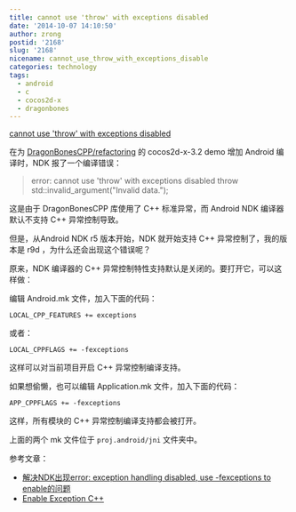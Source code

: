 ```yaml
---
title: cannot use 'throw' with exceptions disabled
date: '2014-10-07 14:10:50'
author: zrong
postid: '2168'
slug: '2168'
nicename: cannot_use_throw_with_exceptions_disable
categories: technology
tags:
  - android
  - c
  - cocos2d-x
  - dragonbones
---
```


[cannot use 'throw' with exceptions disabled](https://blog.zengrong.net/post/2168.html)

在为 [DragonBonesCPP/refactoring][1] 的 cocos2d-x-3.2 demo 增加 Android 编译时，NDK 报了一个编译错误：

>error: cannot use 'throw' with exceptions disabled
>throw std::invalid_argument("Invalid data.");

这是由于 DragonBonesCPP 库使用了 C++ 标准异常，而 Android NDK 编译器默认不支持 C++ 异常控制导致。

但是，从Android NDK r5 版本开始，NDK 就开始支持 C++ 异常控制了，我的版本是 r9d ，为什么还会出现这个错误呢？

原来，NDK 编译器的 C++ 异常控制特性支持默认是关闭的。要打开它，可以这样做：<!--more-->

编辑 Android.mk 文件，加入下面的代码：

    LOCAL_CPP_FEATURES += exceptions

或者：

    LOCAL_CPPFLAGS += -fexceptions

这样可以对当前项目开启 C++ 异常控制编译支持。

如果想偷懒，也可以编辑 Application.mk 文件，加入下面的代码：

    APP_CPPFLAGS += -fexceptions

这样，所有模块的 C++ 异常控制编译支持都会被打开。

上面的两个 mk 文件位于 `proj.android/jni` 文件夹中。

参考文章：

* [解决NDK出现error: exception handling disabled, use -fexceptions to enable的问题][1]
* [Enable Exception C++][2]

[1]: https://github.com/DragonBones/DragonBonesCPP/tree/refactoring
[2]: http://stackoverflow.com/questions/3217925/enable-exception-c
